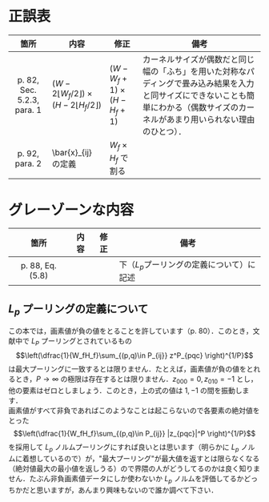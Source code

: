 # 正誤表
| 箇所          | 内容                                                        | 修正                             | 備考                         |
| :------------: | --------------------------------------------------------- | ------------------------------ | -------------------------- |
| p. 82, Sec. 5.2.3, para. 1 | $(W-2\lfloor W_f/2 \rfloor)\times (H-2\lfloor H_f/2 \rfloor)$   |    $(W-W_f+1)\times(H-H_f+1)$          |   カーネルサイズが偶数だと同じ幅の「ふち」を用いた対称なパディングで畳み込み結果を入力と同サイズにできないことも簡単にわかる（偶数サイズのカーネルがあまり用いられない理由のひとつ）．                         |
| p. 92, para. 2 |  \bar{x}_{ij} の定義 |   $W_f\times H_f$ で割る |    |

# グレーゾーンな内容
| 箇所          | 内容                                                        | 修正                             | 備考                         |
| :------------: | --------------------------------------------------------- | ------------------------------ | -------------------------- |
| p. 88, Eq. (5.8)  |   |   | 下（$L_p$プーリングの定義について）に記述 |

## $L_p$ プーリングの定義について
この本では，画素値が負の値をとることを許しています（p. 80）．このとき，文献中で $L_P$ プーリングとされているもの 
$$\left(\dfrac{1}{W_fH_f}\sum_{(p,q)\in P_{ij}} z^P_{pqc} \right)^{1/P}$$
は最大プーリングに一致するとは限りません．たとえば，画素値が負の値をとれるとき，$P\to \infty$ の極限は存在するとは限りません．$z_{000}=0, z_{010}=-1$ とし，他の要素はゼロとしましょう．このとき，上の式の値は $1,-1$ の間を振動します．  
画素値がすべて非負であればこのようなことは起こらないので各要素の絶対値をとった
$$\left(\dfrac{1}{W_fH_f}\sum_{(p,q)\in P_{ij}} |z_{pqc}|^P \right)^{1/P}$$
を採用して $L_p$ ノルムプーリングにすれば良いとは思います（明らかに $L_p$ ノルムに着想しているので）が，"最大プーリング"が最大値を返すとは限らなくなる（絶対値最大の最小値を返しうる）ので界隈の人がどうしてるのかは良く知りません．たぶん非負画素値データにしか使わないか $L_p$ ノルムを評価してるかどっちかだと思いますが，あんまり興味もないので誰か調べて下さい．
